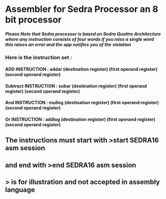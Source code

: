 # Assembler for Sedra Processor an 8 bit processor

#### *Please Note that Sedra processor is based on Sedra Quattro Architecture where any instruction consists of four words if you miss a single word this raises an error and the app notifies you of the violation*

### Here is the instruction set :
####  ADD INSTRUCTION : addar (destination register) (first operand register) (second operand register)
####  Subtract INSTRUCTION : subar (destination register) (first operand register) (second operand register) 
####  And INSTRUCTION : mullog (destination register) (first operand register) (second operand register) 
####  Or INSTRUCTION : addlog (destination register) (first operand register) (second operand register) 

## The instructions must start with >start SEDRA16 asm session 
## and end with >end SEDRA16 asm session
## > is for illustration and not accepted in assembly language


